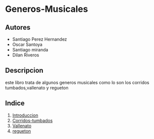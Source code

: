 # Generos-Musicales

## Autores
- Santiago Perez Hernandez 
- Oscar Santoya
- Santiago miranda
- Dilan Riveros
## Descripcion
este libro trata de algunos generos musicales como lo son los corridos tumbados,vallenato y regueton

## Indice
1. [Introduccion](introduccion/README.md)
2. [Corridos-tumbados](Corridos-Tumbados.md)
3. [Vallenato](vallenato.md)
4. [regueton](reggaetton.md)

